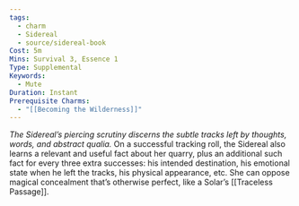 ```yaml
---
tags:
  - charm
  - Sidereal
  - source/sidereal-book
Cost: 5m
Mins: Survival 3, Essence 1
Type: Supplemental
Keywords:
  - Mute
Duration: Instant
Prerequisite Charms:
  - "[[Becoming the Wilderness]]"
---
```

*The Sidereal’s piercing scrutiny discerns the subtle tracks left by thoughts, words, and abstract qualia.*
On a successful tracking roll, the Sidereal also learns a relevant and useful fact about her quarry, plus an additional such fact for every three extra successes: his intended destination, his emotional state when he left the tracks, his physical appearance, etc. She can oppose magical concealment that’s otherwise perfect, like a Solar’s [[Traceless Passage]].